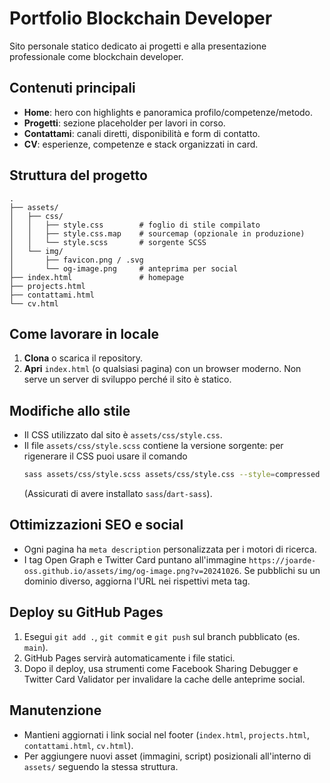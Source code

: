 # Portfolio Blockchain Developer

Sito personale statico dedicato ai progetti e alla presentazione professionale come blockchain developer.

## Contenuti principali
- **Home**: hero con highlights e panoramica profilo/competenze/metodo.
- **Progetti**: sezione placeholder per lavori in corso.
- **Contattami**: canali diretti, disponibilità e form di contatto.
- **CV**: esperienze, competenze e stack organizzati in card.

## Struttura del progetto
```
.
├── assets/
│   ├── css/
│   │   ├── style.css        # foglio di stile compilato
│   │   ├── style.css.map    # sourcemap (opzionale in produzione)
│   │   └── style.scss       # sorgente SCSS
│   └── img/
│       ├── favicon.png / .svg
│       └── og-image.png     # anteprima per social
├── index.html               # homepage
├── projects.html
├── contattami.html
└── cv.html
```

## Come lavorare in locale
1. **Clona** o scarica il repository.
2. **Apri** `index.html` (o qualsiasi pagina) con un browser moderno. Non serve un server di sviluppo perché il sito è statico.

## Modifiche allo stile
- Il CSS utilizzato dal sito è `assets/css/style.css`.
- Il file `assets/css/style.scss` contiene la versione sorgente: per rigenerare il CSS puoi usare il comando
  ```bash
  sass assets/css/style.scss assets/css/style.css --style=compressed --source-map
  ```
  (Assicurati di avere installato `sass`/`dart-sass`).

## Ottimizzazioni SEO e social
- Ogni pagina ha `meta description` personalizzata per i motori di ricerca.
- I tag Open Graph e Twitter Card puntano all'immagine `https://joarde-oss.github.io/assets/img/og-image.png?v=20241026`.
  Se pubblichi su un dominio diverso, aggiorna l'URL nei rispettivi meta tag.

## Deploy su GitHub Pages
1. Esegui `git add .`, `git commit` e `git push` sul branch pubblicato (es. `main`).
2. GitHub Pages servirà automaticamente i file statici.
3. Dopo il deploy, usa strumenti come Facebook Sharing Debugger e Twitter Card Validator per invalidare la cache delle anteprime social.

## Manutenzione
- Mantieni aggiornati i link social nel footer (`index.html`, `projects.html`, `contattami.html`, `cv.html`).
- Per aggiungere nuovi asset (immagini, script) posizionali all'interno di `assets/` seguendo la stessa struttura.

